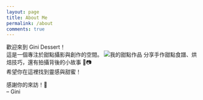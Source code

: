 ```yaml
---
layout: page
title: About Me
permalink: /about
comments: true
---
```


歡迎來到 Gini Dessert！  
這是一個專注於甜點攝影與創作的空間。 
![我的甜點作品](assets/images/about-photo.jpg)
分享手作甜點食譜、烘焙技巧，還有拍攝背後的小故事 🍰📷  
希望你在這裡找到靈感與甜蜜！

感謝你的來訪！💛  
– Gini
